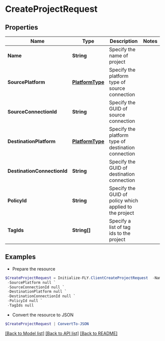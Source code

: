# CreateProjectRequest
## Properties

Name | Type | Description | Notes
------------ | ------------- | ------------- | -------------
**Name** | **String** | Specify the name of project | 
**SourcePlatform** | [**PlatformType**](PlatformType.md) | Specify the platform type of source connection | 
**SourceConnectionId** | **String** | Specify the GUID of source connection | 
**DestinationPlatform** | [**PlatformType**](PlatformType.md) | Specify the platform type of destination connection | 
**DestinationConnectionId** | **String** | Specify the GUID of destination connection | 
**PolicyId** | **String** | Specify the GUID of policy which applied to the project | 
**TagIds** | **String[]** | Specify a list of tag ids to the project | 

## Examples

- Prepare the resource
```powershell
$CreateProjectRequest = Initialize-FLY.ClientCreateProjectRequest  -Name null `
 -SourcePlatform null `
 -SourceConnectionId null `
 -DestinationPlatform null `
 -DestinationConnectionId null `
 -PolicyId null `
 -TagIds null
```

- Convert the resource to JSON
```powershell
$CreateProjectRequest | ConvertTo-JSON
```

[[Back to Model list]](../README.md#documentation-for-models) [[Back to API list]](../README.md#documentation-for-api-endpoints) [[Back to README]](../README.md)
